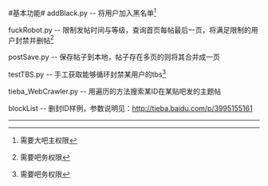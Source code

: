 #基本功能#
addBlack.py -- 将用户加入黑名单[^f1]

fuckRobot.py -- 限制发帖时间与等级，查询首页每帖最后一页，将满足限制的用户封禁并删帖[^f2]
	
postSave.py -- 保存帖子到本地，帖子存在多页的则将其合并成一页

testTBS.py -- 手工获取能够循环封禁某用户的tbs[^f2]

tieba_WebCrawler.py -- 用遍历的方法搜索某ID在某贴吧发的主题帖

blockList -- 删封ID样例，参数说明见：http://tieba.baidu.com/p/3995155161

---

[^f1]: 需要大吧主权限
[^f2]: 需要吧务权限 